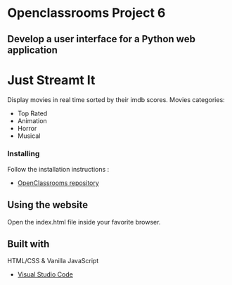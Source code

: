 # Openclassrooms Project 6
## Develop a user interface for a Python web application

# Just Streamt It

Display movies in real time sorted by their imdb scores.
Movies categories:
- Top Rated
- Animation
- Horror
- Musical

### Installing

Follow the installation instructions :

* [OpenClassrooms repository](https://github.com/OpenClassrooms-Student-Center/OCMovies-API-EN-FR#readme)


## Using the website

Open the index.html file inside your favorite browser.


## Built with

HTML/CSS & Vanilla JavaScript
* [Visual Studio Code](https://code.visualstudio.com/) 
